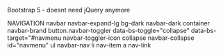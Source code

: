 Bootstrap 5
    - doesnt need jQuery anymore


NAVIGATION
    navbar navbar-expand-lg bg-dark navbar-dark
        container
            navbar-brand
            button.navbar-toggler data-bs-toggle="collapse" data-bs-target="#navmenu
                navbar-toggler-icon
            collapse navbar-collapse id="navmenu"
                ul navbar-nav
                    li nav-item
                        a nav-link